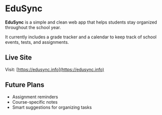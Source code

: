 # EduSync 

**EduSync** is a simple and clean web app that helps students stay organized throughout the school year.  

It currently includes a grade tracker and a calendar to keep track of school events, tests, and assignments.

## Live Site

Visit: [https://edusync.info](https://edusync.info)

## Future Plans

- Assignment reminders  
- Course-specific notes  
- Smart suggestions for organizing tasks  